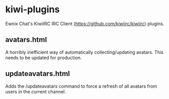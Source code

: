 # kiwi-plugins  

Ewnix Chat's KiwiIRC IRC Client (https://github.com/kiwiirc/kiwiirc) plugins.  

## avatars.html  

A horribly inefficient way of automatically collecting/updating avatars. This needs to be updated for production.  

## updateavatars.html  

Adds the /updateavatars command to force a refresh of all avatars from users in the current channel.

